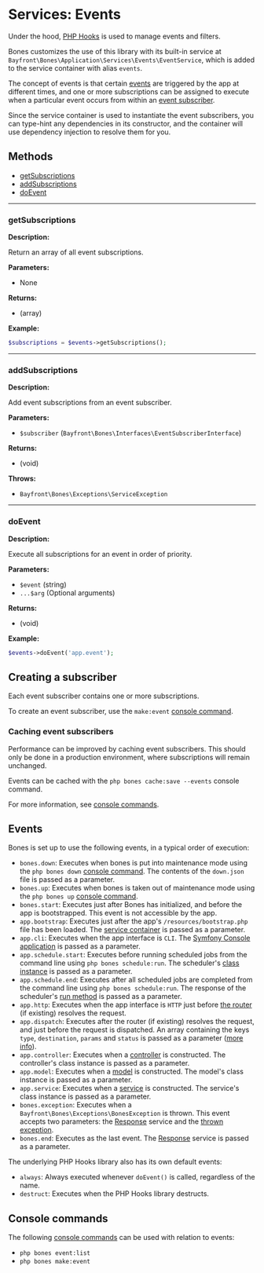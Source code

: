 # Services: Events

Under the hood, [PHP Hooks](https://github.com/bayfrontmedia/php-hooks) is used to manage events and filters.

Bones customizes the use of this library with its built-in service at `Bayfront\Bones\Application\Services\Events\EventService`,
which is added to the service container with alias `events`.

The concept of events is that certain [events](#events) are triggered by the app at different times,
and one or more subscriptions can be assigned to execute when a particular event occurs
from within an [event subscriber](#creating-a-subscriber).

Since the service container is used to instantiate the event subscribers, you can type-hint any dependencies
in its constructor, and the container will use dependency injection to resolve them for you.

## Methods

- [getSubscriptions](#getsubscriptions)
- [addSubscriptions](#addsubscriptions)
- [doEvent](#doevent)

<hr />

### getSubscriptions

**Description:**

Return an array of all event subscriptions.

**Parameters:**

- None

**Returns:**

- (array)

**Example:**

```php
$subscriptions = $events->getSubscriptions();
```

<hr />

### addSubscriptions

**Description:**

Add event subscriptions from an event subscriber.

**Parameters:**

- `$subscriber` (`Bayfront\Bones\Interfaces\EventSubscriberInterface`)

**Returns:**

- (void)

**Throws:**

- `Bayfront\Bones\Exceptions\ServiceException`

<hr />

### doEvent

**Description:**

Execute all subscriptions for an event in order of priority.

**Parameters:**

- `$event` (string)
- `...$arg` (Optional arguments)

**Returns:**

- (void)

**Example:**

```php
$events->doEvent('app.event');
```

## Creating a subscriber

Each event subscriber contains one or more subscriptions.

To create an event subscriber, use the `make:event` [console command](#console-commands).

### Caching event subscribers

Performance can be improved by caching event subscribers.
This should only be done in a production environment, where subscriptions will remain unchanged.

Events can be cached with the `php bones cache:save --events` console command.

For more information, see [console commands](../usage/console.md). 

## Events

Bones is set up to use the following events, in a typical order of execution:

- `bones.down`: Executes when bones is put into maintenance mode using the `php bones down` [console command](../usage/console.md). The contents of the `down.json` file is passed as a parameter.
- `bones.up`: Executes when bones is taken out of maintenance mode using the `php bones up` [console command](../usage/console.md).
- `bones.start`: Executes just after Bones has initialized, and before the app is bootstrapped. 
This event is not accessible by the app.
- `app.bootstrap`: Executes just after the app's `/resources/bootstrap.php` file has been loaded. 
The [service container](../usage/container.md) is passed as a parameter.
- `app.cli`: Executes when the app interface is `CLI`. The [Symfony Console application](../usage/console.md) is passed as a parameter.
- `app.schedule.start`: Executes before running scheduled jobs from the command line using `php bones schedule:run`.
  The scheduler's [class instance](scheduler.md) is passed as a parameter.
- `app.schedule.end`: Executes after all scheduled jobs are completed from the command line
using `php bones schedule:run`. The response of the scheduler's [run method](https://github.com/bayfrontmedia/cron-scheduler#run) is passed as a parameter.
- `app.http`: Executes when the app interface is `HTTP` just before [the router](router.md) (if existing) resolves the request.
- `app.dispatch`: Executes after the router (if existing) resolves the request, and just before the request is dispatched. An array containing the keys `type`, `destination`, `params` and `status` is passed as a parameter ([more info](https://github.com/bayfrontmedia/route-it#resolve)).
- `app.controller`: Executes when a [controller](../usage/controllers.md) is constructed. The controller's class instance is passed as a parameter.
- `app.model`: Executes when a [model](../usage/models.md) is constructed. The model's class instance is passed as a parameter.
- `app.service`: Executes when a [service](../usage/services.md) is constructed. The service's class instance is passed as a parameter.
- `bones.exception`: Executes when a `Bayfront\Bones\Exceptions\BonesException` is thrown. 
This event accepts two parameters: the [Response](response.md) service and the [thrown exception](../usage/exceptions.md).
- `bones.end`: Executes as the last event. The [Response](response.md) service is passed as a parameter.

The underlying PHP Hooks library also has its own default events:

- `always`: Always executed whenever `doEvent()` is called, regardless of the name.
- `destruct`: Executes when the PHP Hooks library destructs.

## Console commands

The following [console commands](../usage/console.md) can be used with relation to events:

- `php bones event:list`
- `php bones make:event`